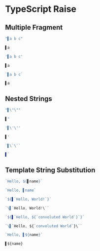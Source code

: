 # TypeScript Raise
## Multiple Fragment
```typescript
"▌a b c"
```
```typescript
▌a
```

```typescript
'▌a b c'
```
```typescript
▌a
```

```typescript
`▌a b c`
```
```typescript
▌a
```

## Nested Strings
```typescript
"▌\"\""
```
```typescript
▌"
```

```typescript
'▌\'\''
```
```typescript
▌'
```

```typescript
`▌\`\``
```
```typescript
▌`
```

## Template String Substitution
```typescript
`Hello, ${▌name}`
```
```typescript
`Hello, ▌name`
```

```typescript
`${▌`Hello, World!`}`
```
```typescript
`\▌`Hello, World!\``
```

```typescript
`${▌`Hello, ${`convoluted World`}`}`
```
```typescript
`\▌`Hello, ${`convoluted World`}\``
```

```typescript
`Hello, ▌${name}`
```
```typescript
▌${name}
```